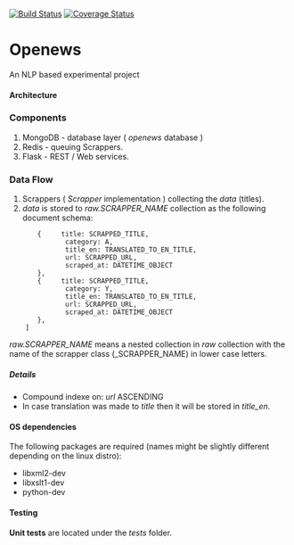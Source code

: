 [![Build Status](https://travis-ci.org/nathanIL/openews.svg?branch=master)](https://travis-ci.org/nathanIL/openews?branch=master)
[![Coverage Status](https://coveralls.io/repos/nathanIL/openews/badge.svg?branch=master&service=github)](https://coveralls.io/github/nathanIL/openews?branch=master)
# Openews

An NLP based experimental project

#### Architecture
### Components
1. MongoDB - database layer ( _openews_ database )
2. Redis - queuing Scrappers.
3. Flask - REST / Web services.

### Data Flow
1. Scrappers ( _Scrapper_ implementation ) collecting the _data_ (titles).
2. _data_ is stored to _raw.SCRAPPER_NAME_ collection as the following document schema:
```[
       {     title: SCRAPPED_TITLE,
              category: A,
              title_en: TRANSLATED_TO_EN_TITLE,
              url: SCRAPPED_URL,
              scraped_at: DATETIME_OBJECT 
       },
       {     title: SCRAPPED_TITLE,
              category: Y,
              title_en: TRANSLATED_TO_EN_TITLE,
              url: SCRAPPED_URL,
              scraped_at: DATETIME_OBJECT 
       },       
    ]
```
_raw.SCRAPPER_NAME_ means a nested collection in _raw_ collection with the name of the scrapper class (_SCRAPPER_NAME) in lower case letters.

##### Details
 * Compound indexe on: _url_ ASCENDING
 * In case translation was made to _title_ then it will be stored in _title_en_.


#### OS dependencies
The following packages are required (names might be slightly different depending on the linux distro):

* libxml2-dev 
* libxslt1-dev 
* python-dev

#### Testing

**Unit tests** are located under the _tests_ folder.